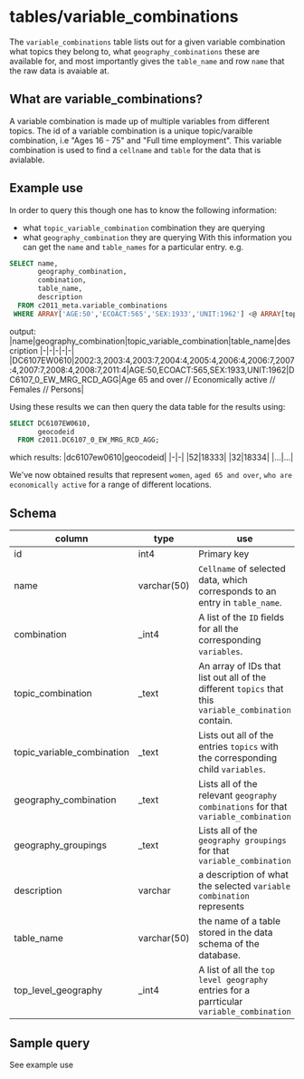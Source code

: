 # tables/variable_combinations

The `variable_combinations` table lists out for a given variable combination what topics they belong to, what `geography_combinations` these are available for, and most importantly gives the `table_name` and row `name` that the raw data is avaiable at. 
## What are variable_combinations?

A variable combination is made up of multiple variables from different topics. The id of a variable combination is a unique topic/varaible combination, i.e "Ages 16 - 75" and "Full time employment". This variable combination is used to find a `cellname` and `table` for the data that is avialable.

## Example use

In order to query this though one has to know the following information:
- what `topic_variable_combination` combination they are querying
- what `geography_combination` they are querying
With this information you can get the `name` and `table_names` for a particular entry.
e.g. 
```sql
SELECT name, 
       geography_combination, 
       combination, 
       table_name, 
       description  
  FROM c2011_meta.variable_combinations
 WHERE ARRAY['AGE:50','ECOACT:565','SEX:1933','UNIT:1962'] <@ ARRAY[topic_variable_combination]
```
output:
|name|geography_combination|topic_variable_combination|table_name|description
|-|-|-|-|-|
|DC6107EW0610|2002:3,2003:4,2003:7,2004:4,2005:4,2006:4,2006:7,2007:4,2007:7,2008:4,2008:7,2011:4|AGE:50,ECOACT:565,SEX:1933,UNIT:1962|DC6107_0_EW_MRG_RCD_AGG|Age 65 and over // Economically active // Females // Persons|

Using these results we can then query the data table for the results using:

```sql
SELECT DC6107EW0610, 
       geocodeid 
  FROM c2011.DC6107_0_EW_MRG_RCD_AGG;
```
which results:
|dc6107ew0610|geocodeid|
|-|-|
|52|18333|
|32|18334|
|...|...|

We've now obtained results that represent `women`, `aged 65 and over`, `who are economically active`  for a range of different locations.

## Schema

|column|type|use|
|-|-|-|
|id|int4|Primary key|
|name|varchar(50)|`Cellname` of selected data, which corresponds to an entry in `table_name`.|
|combination|_int4|A list of the `ID` fields for all the corresponding `variables`.|
|topic_combination|_text|An array of IDs that list out all of the different `topics` that this `variable_combination` contain.|
|topic_variable_combination|_text|Lists out all of the entries `topics` with the corresponding child `variables`.|
|geography_combination|_text|Lists all of the relevant `geography combinations` for that `variable_combination`|
|geography_groupings|_text|Lists all of the `geography groupings` for that `variable_combination`|
|description|varchar|a description of what the selected `variable combination` represents|
|table_name|varchar(50)|the name of a table stored in the data schema of the database.|
|top_level_geography|_int4|A list of all the `top level geography` entries for a parrticular `variable_combination`|

## Sample query
See example use
